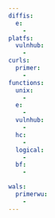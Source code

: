 ```yaml
---
diffis:
  e:
    -
platfs:
  vulnhub:
    -
curls:
  primer:
    -
functions:
  unix:
    -
  e:
    -
  vulnhub:
    -
  hc:
    -
  logical:
    -
  bf:
    -

wals:
  primerwu:
    -
---
```

